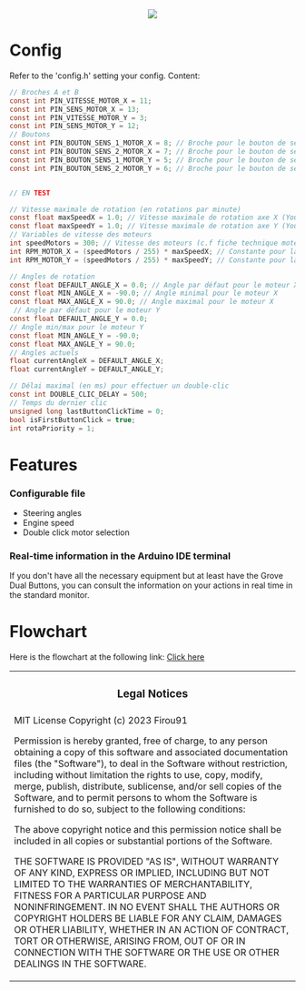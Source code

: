<div align='center'><img src='https://media.discordapp.net/attachments/1083813324422135859/1108130221867139072/Colors3.jpg'/></div>

# Config

Refer to the 'config.h' setting your config.
Content:
```h
// Broches A et B
const int PIN_VITESSE_MOTOR_X = 11;
const int PIN_SENS_MOTOR_X = 13;
const int PIN_VITESSE_MOTOR_Y = 3;
const int PIN_SENS_MOTOR_Y = 12;
// Boutons
const int PIN_BOUTON_SENS_1_MOTOR_X = 8; // Broche pour le bouton de sens 1 du Grove Dual Button
const int PIN_BOUTON_SENS_2_MOTOR_X = 7; // Broche pour le bouton de sens 2 du Grove Dual Button
const int PIN_BOUTON_SENS_1_MOTOR_Y = 5; // Broche pour le bouton de sens 1 du Grove Dual Button
const int PIN_BOUTON_SENS_2_MOTOR_Y = 6; // Broche pour le bouton de sens 2 du Grove Dual Button


// EN TEST

// Vitesse maximale de rotation (en rotations par minute)
const float maxSpeedX = 1.0; // Vitesse maximale de rotation axe X (You can change this value)
const float maxSpeedY = 1.0; // Vitesse maximale de rotation axe Y (You can change this value)
// Variables de vitesse des moteurs
int speedMotors = 300; // Vitesse des moteurs (c.f fiche technique moteur)
int RPM_MOTOR_X = (speedMotors / 255) * maxSpeedX; // Constante pour la vitesse moteur 1 (DO NOT TOUCH)
int RPM_MOTOR_Y = (speedMotors / 255) * maxSpeedY; // Constante pour la vitesse moteur 2 (DO NOT TOUCH)

// Angles de rotation
const float DEFAULT_ANGLE_X = 0.0; // Angle par défaut pour le moteur X
const float MIN_ANGLE_X = -90.0; // Angle minimal pour le moteur X
const float MAX_ANGLE_X = 90.0; // Angle maximal pour le moteur X
 // Angle par défaut pour le moteur Y
const float DEFAULT_ANGLE_Y = 0.0;
// Angle min/max pour le moteur Y
const float MIN_ANGLE_Y = -90.0; 
const float MAX_ANGLE_Y = 90.0;
// Angles actuels
float currentAngleX = DEFAULT_ANGLE_X;
float currentAngleY = DEFAULT_ANGLE_Y;

// Délai maximal (en ms) pour effectuer un double-clic
const int DOUBLE_CLIC_DELAY = 500; 
// Temps du dernier clic
unsigned long lastButtonClickTime = 0; 
bool isFirstButtonClick = true;
int rotaPriority = 1;
```

# Features

### Configurable file

- Steering angles
- Engine speed
- Double click motor selection

### Real-time information in the Arduino IDE terminal

If you don't have all the necessary equipment but at least have the Grove Dual Buttons, you can consult the information on your actions in real time in the standard monitor.

# Flowchart

Here is the flowchart at the following link: [Click here](https://lucid.app/lucidchart/89dfd381-6f20-4bba-bf32-a55033619b30/edit?viewport_loc=-11%2C-11%2C2219%2C1065%2C0_0&invitationId=inv_87d8bdc8-cb0e-48af-9632-bbdfbf632f1d)

<table><tr><td><h3 align='center'>Legal Notices</h2></tr></td>
<tr><td>
MIT License
Copyright (c) 2023 Firou91

Permission is hereby granted, free of charge, to any person obtaining a copy
of this software and associated documentation files (the "Software"), to deal
in the Software without restriction, including without limitation the rights
to use, copy, modify, merge, publish, distribute, sublicense, and/or sell
copies of the Software, and to permit persons to whom the Software is
furnished to do so, subject to the following conditions:

The above copyright notice and this permission notice shall be included in all
copies or substantial portions of the Software.

THE SOFTWARE IS PROVIDED "AS IS", WITHOUT WARRANTY OF ANY KIND, EXPRESS OR
IMPLIED, INCLUDING BUT NOT LIMITED TO THE WARRANTIES OF MERCHANTABILITY,
FITNESS FOR A PARTICULAR PURPOSE AND NONINFRINGEMENT. IN NO EVENT SHALL THE
AUTHORS OR COPYRIGHT HOLDERS BE LIABLE FOR ANY CLAIM, DAMAGES OR OTHER
LIABILITY, WHETHER IN AN ACTION OF CONTRACT, TORT OR OTHERWISE, ARISING FROM,
OUT OF OR IN CONNECTION WITH THE SOFTWARE OR THE USE OR OTHER DEALINGS IN THE
SOFTWARE.
</td></tr></table>
